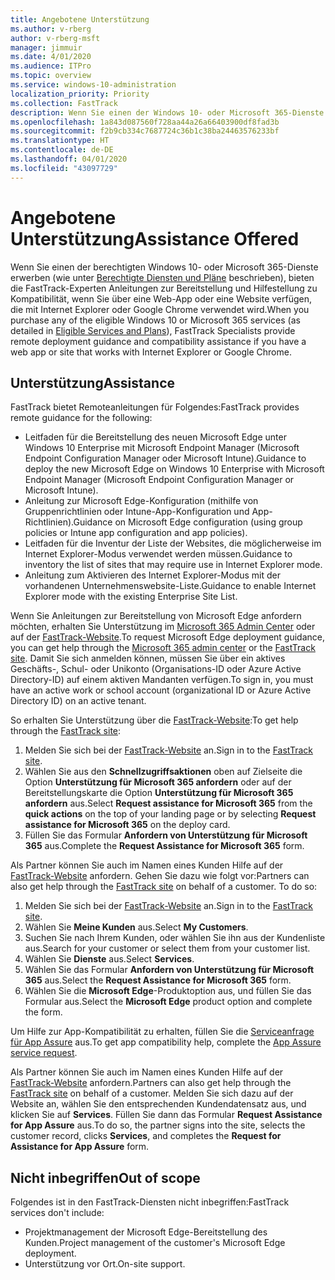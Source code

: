```yaml
---
title: Angebotene Unterstützung
ms.author: v-rberg
author: v-rberg-msft
manager: jimmuir
ms.date: 4/01/2020
ms.audience: ITPro
ms.topic: overview
ms.service: windows-10-administration
localization_priority: Priority
ms.collection: FastTrack
description: Wenn Sie einen der Windows 10- oder Microsoft 365-Dienste erwerben (wie unter "Berechtigte Diensten und Pläne" beschrieben), bieten die FastTrack-Experten Anleitungen zur Bereitstellung und Hilfestellung zu Kompatibilität, wenn Sie über eine Web-App oder eine Website verfügen, die mit Internet Explorer oder Google Chrome verwendet wird.
ms.openlocfilehash: 1a843d087560f728aa44a26a66403900df8fad3b
ms.sourcegitcommit: f2b9cb334c7687724c36b1c38ba24463576233bf
ms.translationtype: HT
ms.contentlocale: de-DE
ms.lasthandoff: 04/01/2020
ms.locfileid: "43097729"
---
```

# <a name="assistance-offered"></a><span data-ttu-id="a7cc8-103">Angebotene Unterstützung</span><span class="sxs-lookup"><span data-stu-id="a7cc8-103">Assistance Offered</span></span>

<span data-ttu-id="a7cc8-104">Wenn Sie einen der berechtigten Windows 10- oder Microsoft 365-Dienste erwerben (wie unter [Berechtigte Diensten und Pläne](M365-eligible-services-and-plans.md) beschrieben), bieten die FastTrack-Experten Anleitungen zur Bereitstellung und Hilfestellung zu Kompatibilität, wenn Sie über eine Web-App oder eine Website verfügen, die mit Internet Explorer oder Google Chrome verwendet wird.</span><span class="sxs-lookup"><span data-stu-id="a7cc8-104">When you purchase any of the eligible Windows 10 or Microsoft 365 services (as detailed in [Eligible Services and Plans](M365-eligible-services-and-plans.md)), FastTrack Specialists provide remote deployment guidance and compatibility assistance if you have a web app or site that works with Internet Explorer or Google Chrome.</span></span> 

## <a name="assistance"></a><span data-ttu-id="a7cc8-105">Unterstützung</span><span class="sxs-lookup"><span data-stu-id="a7cc8-105">Assistance</span></span>

<span data-ttu-id="a7cc8-106">FastTrack bietet Remoteanleitungen für Folgendes:</span><span class="sxs-lookup"><span data-stu-id="a7cc8-106">FastTrack provides remote guidance for the following:</span></span>
- <span data-ttu-id="a7cc8-107">Leitfaden für die Bereitstellung des neuen Microsoft Edge unter Windows 10 Enterprise mit Microsoft Endpoint Manager (Microsoft Endpoint Configuration Manager oder Microsoft Intune).</span><span class="sxs-lookup"><span data-stu-id="a7cc8-107">Guidance to deploy the new Microsoft Edge on Windows 10 Enterprise with Microsoft Endpoint Manager (Microsoft Endpoint Configuration Manager or Microsoft Intune).</span></span>
- <span data-ttu-id="a7cc8-108">Anleitung zur Microsoft Edge-Konfiguration (mithilfe von Gruppenrichtlinien oder Intune-App-Konfiguration und App-Richtlinien).</span><span class="sxs-lookup"><span data-stu-id="a7cc8-108">Guidance on Microsoft Edge configuration (using group policies or Intune app configuration and app policies).</span></span>
- <span data-ttu-id="a7cc8-109">Leitfaden für die Inventur der Liste der Websites, die möglicherweise im Internet Explorer-Modus verwendet werden müssen.</span><span class="sxs-lookup"><span data-stu-id="a7cc8-109">Guidance to inventory the list of sites that may require use in Internet Explorer mode.</span></span>
- <span data-ttu-id="a7cc8-110">Anleitung zum Aktivieren des Internet Explorer-Modus mit der vorhandenen Unternehmenswebsite-Liste.</span><span class="sxs-lookup"><span data-stu-id="a7cc8-110">Guidance to enable Internet Explorer mode with the existing Enterprise Site List.</span></span>

<span data-ttu-id="a7cc8-111">Wenn Sie Anleitungen zur Bereitstellung von Microsoft Edge anfordern möchten, erhalten Sie Unterstützung im [Microsoft 365 Admin Center](https://go.microsoft.com/fwlink/?linkid=2032704) oder auf der [FastTrack-Website](https://go.microsoft.com/fwlink/?linkid=780698).</span><span class="sxs-lookup"><span data-stu-id="a7cc8-111">To request Microsoft Edge deployment guidance, you can get help through the [Microsoft 365 admin center](https://go.microsoft.com/fwlink/?linkid=2032704) or the [FastTrack site](https://go.microsoft.com/fwlink/?linkid=780698).</span></span> <span data-ttu-id="a7cc8-112">Damit Sie sich anmelden können, müssen Sie über ein aktives Geschäfts-, Schul- oder Unikonto (Organisations-ID oder Azure Active Directory-ID) auf einem aktiven Mandanten verfügen.</span><span class="sxs-lookup"><span data-stu-id="a7cc8-112">To sign in, you must have an active work or school account (organizational ID or Azure Active Directory ID) on an active tenant.</span></span> 

<span data-ttu-id="a7cc8-113">So erhalten Sie Unterstützung über die [FastTrack-Website](https://go.microsoft.com/fwlink/?linkid=780698):</span><span class="sxs-lookup"><span data-stu-id="a7cc8-113">To get help through the [FastTrack site](https://go.microsoft.com/fwlink/?linkid=780698):</span></span> 
1.    <span data-ttu-id="a7cc8-114">Melden Sie sich bei der [FastTrack-Website](https://go.microsoft.com/fwlink/?linkid=780698) an.</span><span class="sxs-lookup"><span data-stu-id="a7cc8-114">Sign in to the [FastTrack site](https://go.microsoft.com/fwlink/?linkid=780698).</span></span> 
2.    <span data-ttu-id="a7cc8-115">Wählen Sie aus den **Schnellzugriffsaktionen** oben auf Zielseite die Option **Unterstützung für Microsoft 365 anfordern** oder auf der Bereitstellungskarte die Option **Unterstützung für Microsoft 365 anfordern** aus.</span><span class="sxs-lookup"><span data-stu-id="a7cc8-115">Select **Request assistance for Microsoft 365** from the **quick actions** on the top of your landing page or by selecting **Request assistance for Microsoft 365** on the deploy card.</span></span>
3.    <span data-ttu-id="a7cc8-116">Füllen Sie das Formular **Anfordern von Unterstützung für Microsoft 365** aus.</span><span class="sxs-lookup"><span data-stu-id="a7cc8-116">Complete the **Request Assistance for Microsoft 365** form.</span></span>
  
<span data-ttu-id="a7cc8-p102">Als Partner können Sie auch im Namen eines Kunden Hilfe auf der [FastTrack-Website](https://go.microsoft.com/fwlink/?linkid=780698) anfordern. Gehen Sie dazu wie folgt vor:</span><span class="sxs-lookup"><span data-stu-id="a7cc8-p102">Partners can also get help through the [FastTrack site](https://go.microsoft.com/fwlink/?linkid=780698) on behalf of a customer. To do so:</span></span>
1.    <span data-ttu-id="a7cc8-119">Melden Sie sich bei der [FastTrack-Website](https://go.microsoft.com/fwlink/?linkid=780698) an.</span><span class="sxs-lookup"><span data-stu-id="a7cc8-119">Sign in to the [FastTrack site](https://go.microsoft.com/fwlink/?linkid=780698).</span></span> 
2.    <span data-ttu-id="a7cc8-120">Wählen Sie **Meine Kunden** aus.</span><span class="sxs-lookup"><span data-stu-id="a7cc8-120">Select **My Customers**.</span></span>
3.    <span data-ttu-id="a7cc8-121">Suchen Sie nach Ihrem Kunden, oder wählen Sie ihn aus der Kundenliste aus.</span><span class="sxs-lookup"><span data-stu-id="a7cc8-121">Search for your customer or select them from your customer list.</span></span>
4.    <span data-ttu-id="a7cc8-122">Wählen Sie **Dienste** aus.</span><span class="sxs-lookup"><span data-stu-id="a7cc8-122">Select **Services**.</span></span>
5.    <span data-ttu-id="a7cc8-123">Wählen Sie das Formular **Anfordern von Unterstützung für Microsoft 365** aus.</span><span class="sxs-lookup"><span data-stu-id="a7cc8-123">Select the **Request Assistance for Microsoft 365** form.</span></span>
6.    <span data-ttu-id="a7cc8-124">Wählen Sie die **Microsoft Edge**-Produktoption aus, und füllen Sie das Formular aus.</span><span class="sxs-lookup"><span data-stu-id="a7cc8-124">Select the **Microsoft Edge** product option and complete the form.</span></span>
 
<span data-ttu-id="a7cc8-125">Um Hilfe zur App-Kompatibilität zu erhalten, füllen Sie die [Serviceanfrage für App Assure](https://go.microsoft.com/fwlink/?linkid=2022721) aus.</span><span class="sxs-lookup"><span data-stu-id="a7cc8-125">To get app compatibility help, complete the [App Assure service request](https://go.microsoft.com/fwlink/?linkid=2022721).</span></span>

<span data-ttu-id="a7cc8-126">Als Partner können Sie auch im Namen eines Kunden Hilfe auf der [FastTrack-Website](https://go.microsoft.com/fwlink/?linkid=780698) anfordern.</span><span class="sxs-lookup"><span data-stu-id="a7cc8-126">Partners can also get help through the [FastTrack site](https://go.microsoft.com/fwlink/?linkid=780698) on behalf of a customer.</span></span> <span data-ttu-id="a7cc8-127">Melden Sie sich dazu auf der Website an, wählen Sie den entsprechenden Kundendatensatz aus, und klicken Sie auf **Services**. Füllen Sie dann das Formular **Request Assistance for App Assure** aus.</span><span class="sxs-lookup"><span data-stu-id="a7cc8-127">To do so, the partner signs into the site, selects the customer record, clicks **Services**, and completes the **Request for Assistance for App Assure** form.</span></span>

## <a name="out-of-scope"></a><span data-ttu-id="a7cc8-128">Nicht inbegriffen</span><span class="sxs-lookup"><span data-stu-id="a7cc8-128">Out of scope</span></span>

<span data-ttu-id="a7cc8-129">Folgendes ist in den FastTrack-Diensten nicht inbegriffen:</span><span class="sxs-lookup"><span data-stu-id="a7cc8-129">FastTrack services don't include:</span></span>
- <span data-ttu-id="a7cc8-130">Projektmanagement der Microsoft Edge-Bereitstellung des Kunden.</span><span class="sxs-lookup"><span data-stu-id="a7cc8-130">Project management of the customer's Microsoft Edge deployment.</span></span>
- <span data-ttu-id="a7cc8-131">Unterstützung vor Ort.</span><span class="sxs-lookup"><span data-stu-id="a7cc8-131">On-site support.</span></span>

